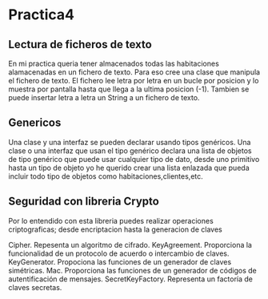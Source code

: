 # Practica4

## Lectura de ficheros de texto

En mi practica queria tener almacenados todas las habitaciones alamacenadas en un fichero de texto. Para eso cree una clase que manipula el fichero de texto. El fichero lee letra por letra en un bucle por posicion y lo muestra por pantalla hasta que llega a la ultima posicion (-1). Tambien se puede insertar letra a letra un String a un fichero de texto.

## Genericos

Una clase y una interfaz se pueden declarar usando tipos genéricos. Una clase o una interfaz que usan el tipo genérico declara una lista de objetos de tipo genérico
que puede usar cualquier tipo de dato, desde uno primitivo hasta un tipo de objeto yo he querido crear una lista enlazada que pueda incluir todo tipo de objetos como habitaciones,clientes,etc. 

## Seguridad con libreria Crypto

Por lo entendido con esta libreria puedes realizar operaciones criptograficas; desde encriptacion hasta la generacion de claves

Cipher. Repesenta un algoritmo de cifrado.
KeyAgreement. Proporciona la funcionalidad de un protocolo de acuerdo o intercambio de claves.
KeyGenerator. Propociona las funciones de un generador de claves simétricas.
Mac. Proporciona las funciones de un generador de códigos de autentificación de mensajes.
SecretKeyFactory. Representa un factoría de claves secretas.


